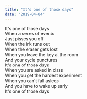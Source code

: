 ```yaml
---
title: "It's one of those days"
date: "2019-04-04"
---
```


It's one of those days  
When a series of events  
Just pisses you off  
When the ink runs out  
When the eraser gets lost  
When you leave the key at the room  
And your cycle punctures  
It's one of those days  
When you are asked in class  
When you get the hardest experiment  
When you can't fall asleep  
And you have to wake up early  
It's one of those days